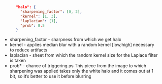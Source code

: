 ```json
      "halo": {
        "sharpening_factor": [0, 2],
        "kernel": [1, 3],
        "laplacian": [1],
        "prob": 0.5
      }
```
- sharpening_factor - sharpness from which we get halo
- kernel - applies median blur with a random kernel [low,high] necessary to reduce artifacts
- laplacian - sheet from which the random kernel size for the Laplace filter is taken
- prob* - chance of triggering
ps This piece from the image to which sharpening was applied takes only the white halo and it comes out at 1 bit, so it’s better to use it before blurring
